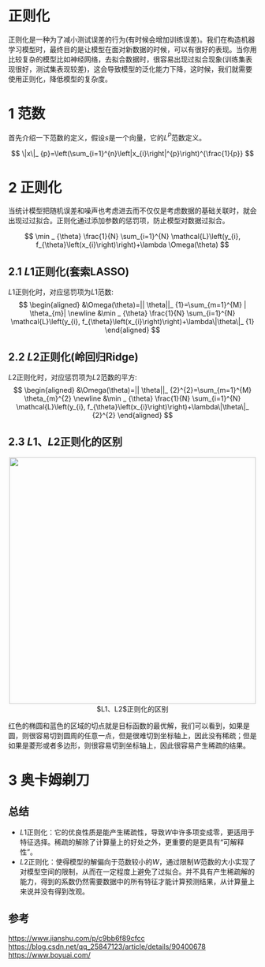 正则化
============

正则化是一种为了减小测试误差的行为(有时候会增加训练误差)。我们在构造机器学习模型时，最终目的是让模型在面对新数据的时候，可以有很好的表现。当你用比较复杂的模型比如神经网络，去拟合数据时，很容易出现过拟合现象(训练集表现很好，测试集表现较差)，这会导致模型的泛化能力下降，这时候，我们就需要使用正则化，降低模型的复杂度。

# 1 范数
首先介绍一下范数的定义，假设$s$是一个向量，它的$L^P$范数定义。

$$
\|x\|_ {p}=\left(\sum_{i=1}^{n}\left|x_{i}\right|^{p}\right)^{\frac{1}{p}}
$$




# 2 正则化
当统计模型把随机误差和噪声也考虑进去而不仅仅是考虑数据的基础关联时，就会出现过过拟合。正则化通过添加参数的惩罚项，防止模型对数据过拟合。

$$
\min _ {\theta} \frac{1}{N} \sum_{i=1}^{N} \mathcal{L}\left(y_{i}, f_{\theta}\left(x_{i}\right)\right)+\lambda \Omega(\theta)
$$

## 2.1 $L1$正则化(套索LASSO)
$L1$正则化时，对应惩罚项为$L1$范数:
$$
\begin{aligned}
&\Omega(\theta)=|| \theta||_ {1}=\sum_{m=1}^{M} | \theta_{m}| \newline
&\min _ {\theta} \frac{1}{N} \sum_{i=1}^{N} \mathcal{L}\left(y_{i}, f_{\theta}\left(x_{i}\right)\right)+\lambda\|\theta\|_ {1}
\end{aligned}
$$
 

## 2.2 $L2$正则化(岭回归Ridge)
$L2$正则化时，对应惩罚项为$L2$范数的平方:
$$
\begin{aligned}
&\Omega(\theta)=|| \theta||_ {2}^{2}=\sum_{m=1}^{M} \theta_{m}^{2} \newline
&\min _ {\theta} \frac{1}{N} \sum_{i=1}^{N} \mathcal{L}\left(y_{i}, f_{\theta}\left(x_{i}\right)\right)+\lambda\|\theta\|_ {2}^{2}
\end{aligned}
$$

## 2.3 $L1、L2$正则化的区别

<div align=center>
<img width="500" src="/image/正则化2.PNG"/>
</div>
<div align=center>$L1、L2$正则化的区别</div>

红色的椭圆和蓝色的区域的切点就是目标函数的最优解，我们可以看到，如果是圆，则很容易切到圆周的任意一点，但是很难切到坐标轴上，因此没有稀疏；但是如果是菱形或者多边形，则很容易切到坐标轴上，因此很容易产生稀疏的结果。


# 3 奥卡姆剃刀

## 总结

* $L1$正则化：它的优良性质是能产生稀疏性，导致$W$中许多项变成零，更适用于特征选择。稀疏的解除了计算量上的好处之外，更重要的是更具有“可解释性”。  
* $L2$正则化：使得模型的解偏向于范数较小的$W$，通过限制$W$范数的大小实现了对模型空间的限制，从而在一定程度上避免了过拟合。并不具有产生稀疏解的能力，得到的系数仍然需要数据中的所有特征才能计算预测结果，从计算量上来说并没有得到改观。  

## 参考
https://www.jianshu.com/p/c9bb6f89cfcc   
https://blog.csdn.net/qq_25847123/article/details/90400678  
https://www.boyuai.com/  

